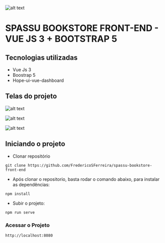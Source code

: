 ![alt text](https://res.cloudinary.com/dcwdff5pu/image/upload/v1728849906/Screenshot_46_hdpaew.png)
# SPASSU BOOKSTORE FRONT-END - VUE JS 3 + BOOTSTRAP 5

## Tecnologias utilizadas

- Vue Js 3
- Boostrap 5
- Hope-ui-vue-dashboard

## Telas do projeto

![alt text](https://res.cloudinary.com/dcwdff5pu/image/upload/v1728912238/Captura_de_tela_de_2024-10-14_10-22-06_jrysvs.png)


![alt text](https://res.cloudinary.com/dcwdff5pu/image/upload/v1728912238/Captura_de_tela_de_2024-10-14_10-21-41_mnh8vl.png)

![alt text](https://res.cloudinary.com/dcwdff5pu/image/upload/v1728912238/Captura_de_tela_de_2024-10-14_10-21-57_xo5wjo.png)


## Iniciando o projeto

- Clonar repositório
```shell
git clone https://github.com/FredericoSFerreira/spassu-bookstore-front-end
````

- Após clonar o repositorio, basta rodar o comando abaixo, para instalar as dependências:
```shell
npm install
````

- Subir o projeto:
```shell
npm run serve
````

### Acessar o Projeto
```bash
http://localhost:8080
````


